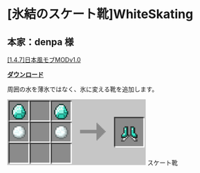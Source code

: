 # [氷結のスケート靴]WhiteSkating
## 本家：denpa 様
[[1.4.7]日本風モブMODv1.0](http://forum.minecraftuser.jp/viewtopic.php?f=13&t=2686&sid=3e879b1e26e2cabf927c6ba1c9579e67#p19179)

[**ダウンロード**](https://github.com/eyeq/mod-1.11.2-WhiteSkating/releases/download/1.0/1.11.2-WhiteSkating-1.0.jar)

周囲の水を薄氷ではなく、氷に変える靴を追加します。

<img src="https://github.com/eyeq/mod-1.11.2-WhiteSkating/blob/master/screenshots/%E3%82%B9%E3%82%B1%E3%83%BC%E3%83%88%E9%9D%B4(Ice%20Skates).png" width="320px">  
スケート靴
